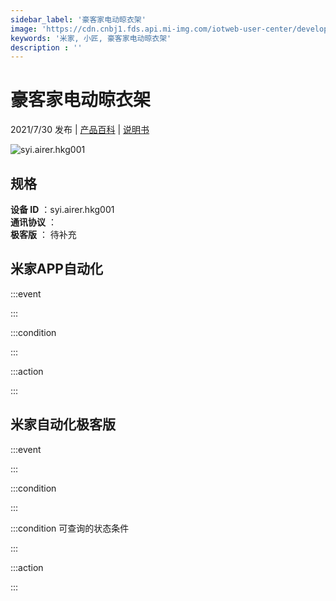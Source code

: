 ```yaml
---
sidebar_label: '豪客家电动晾衣架'
image: 'https://cdn.cnbj1.fds.api.mi-img.com/iotweb-user-center/developer_1679048027322YBjyFmyJ.png?GalaxyAccessKeyId=AKVGLQWBOVIRQ3XLEW&Expires=9223372036854775807&Signature=fu0vhWYZ4YJEEBVcUiSjG57Pocs='
keywords: '米家, 小匠, 豪客家电动晾衣架'
description : ''
---
```

# 豪客家电动晾衣架

2021/7/30 发布 | [产品百科](https://home.mi.com/webapp/content/baike/product/index.html?model=syi.airer.hkg001/) | [说明书](https://home.mi.com/views/introduction.html?model=syi.airer.hkg001&region=cn)

![syi.airer.hkg001](https://cdn.cnbj1.fds.api.mi-img.com/iotweb-user-center/developer_1679048027322YBjyFmyJ.png?GalaxyAccessKeyId=AKVGLQWBOVIRQ3XLEW&Expires=9223372036854775807&Signature=fu0vhWYZ4YJEEBVcUiSjG57Pocs=)

## 规格  
> 
**设备 ID** ：syi.airer.hkg001  
**通讯协议** ：  
**极客版**  ： 待补充 


## 米家APP自动化  

:::event  

:::

:::condition  

:::

:::action   

:::

## 米家自动化极客版  

:::event  

:::

:::condition  

:::

:::condition 可查询的状态条件  

:::

:::action  

:::

        
